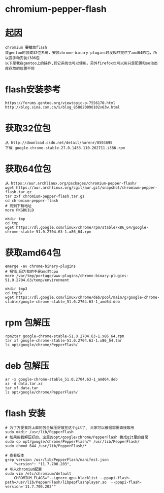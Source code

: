 # chromium-pepper-flash

起因
====
	chromium 要播放flash
	装gentoo时装成32位系统，安装chrome-binary-plugins时发现只提供了amd64的包，所以要手动安装i386包
	以下是我在gentoo上的操作,其它系统也可以使用，另外firefox也可以用只是配置和so动态库存放的位置不同

flash安装参考
====
	https://forums.gentoo.org/viewtopic-p-7556170.html
	http://blog.sina.com.cn/s/blog_858820890102v63w.html

获取32位包
====
	从 http://download.csdn.net/detail/hurenr/8593695
	下载 google-chrome-stable-27.0.1453.110-202711.i386.rpm

获取64位包
====
	从 https://aur.archlinux.org/packages/chromium-pepper-flash/
	wget https://aur.archlinux.org/cgit/aur.git/snapshot/chromium-pepper-flash.tar.gz
	tar zxf chromium-pepper-flash.tar.gz
	cd chromium-pepper-flash
	# 找到下载地址
	more PKGBUILD 

	mkdir tmp
	cd tmp
	wget https://dl.google.com/linux/chrome/rpm/stable/x86_64/google-chrome-stable-51.0.2704.63-1.x86_64.rpm

获取amd64包
====
	emerge -av chrome-binary-plugins 
	# 报错,因为我的不是amd的cpu
	more /var/tmp/portage/www-plugins/chrome-binary-plugins-51.0.2704.63/temp/environment

	mkdir tmp3
	cd tmp3/
	wget https://dl.google.com/linux/chrome/deb/pool/main/g/google-chrome-stable/google-chrome-stable_51.0.2704.63-1_amd64.deb

rpm 包解压
====
	rpm2tar google-chrome-stable-51.0.2704.63-1.x86_64.rpm
	tar xf google-chrome-stable-51.0.2704.63-1.x86_64.tar
	ls opt/google/chrome/PepperFlash/

deb 包解压
====
	ar -x google-chrome-stable_51.0.2704.63-1_amd64.deb 
	xz -d data.tar.xz 
	tar xf data.tar 
	ls opt/google/chrome/PepperFlash/

flash 安装
====
	# 为了方便我将上面的包全解压好放在这个git了, 大家可以根据需要直接取用
	sudo mkdir /usr/lib/PepperFlash
	# 如果用我解压好的，这里的opt/google/chrome/PepperFlash 换成git里的目录
	sudo cp opt/google/chrome/PepperFlash/* /usr/lib/PepperFlash/
	sudo chmod 644 /usr/lib/PepperFlash/*

	# 查看版本
	grep version /usr/lib/PepperFlash/manifest.json 
		"version": "11.7.700.203",
	# 写入chromium配置
	sudo vim /etc/chromium/default
		CHROMIUM_FLAGS="--ignore-gpu-blacklist --ppapi-flash-path=/usr/lib/PepperFlash/libpepflashplayer.so  --ppapi-flash-version='11.7.700.203'"


